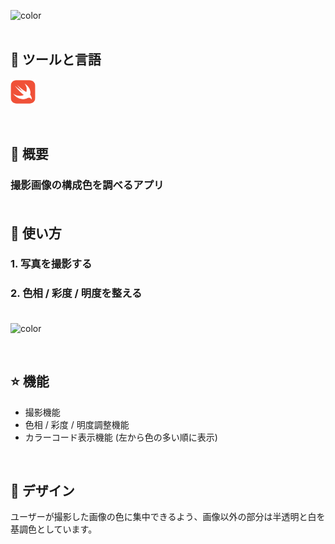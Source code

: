 ![color](https://user-images.githubusercontent.com/98724087/153706150-9c999df8-f0d0-463f-81dc-490a28ac40df.png)<br><br>

## 🔧 ツールと言語
<a href="https://developer.apple.com/swift/" target="_blank" rel="noreferrer"> <img src="https://raw.githubusercontent.com/devicons/devicon/master/icons/swift/swift-original.svg" alt="swift" width="40" height="40"/> </a>

<br>

## 💬 概要
### 撮影画像の構成色を調べるアプリ<br><br>
 
## 📃 使い方
### 1. 写真を撮影する<br>
### 2. 色相 / 彩度 / 明度を整える<br><br>
![color](https://user-images.githubusercontent.com/98724087/155544077-b6d65337-5dc4-4541-a1cd-c4c88a888f28.gif)

<br>

## ⭐️ 機能
- 撮影機能
- 色相 / 彩度 / 明度調整機能
- カラーコード表示機能 (左から色の多い順に表示)

<br>

## 🎨  デザイン
ユーザーが撮影した画像の色に集中できるよう、画像以外の部分は半透明と白を基調色としています。

